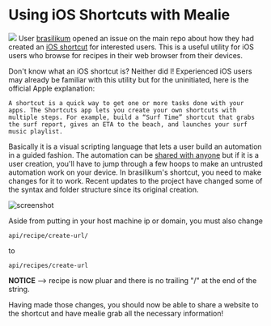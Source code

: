 # Using iOS Shortcuts with Mealie
![](https://help.apple.com/assets/5E8CEA35094622DF10489984/5E8CEA42094622DF1048998D/en_US/ed1f9c157cdefc13e0161e0f70015455.png)
User  [brasilikum](https://github.com/brasilikum) opened an issue on the main repo about how they had created an [iOS shortcut](https://github.com/hay-kot/mealie/issues/103) for interested users. This is a useful utility for iOS users who browse for recipes in their web browser from their devices.

Don't know what an iOS shortcut is? Neither did I! Experienced iOS users may already be familiar with this utility but for the uninitiated, here is the official Apple explanation:

`
A shortcut is a quick way to get one or more tasks done with your apps. The Shortcuts app lets you create your own shortcuts with multiple steps. For example, build a “Surf Time” shortcut that grabs the surf report, gives an ETA to the beach, and launches your surf music playlist.
`


Basically it is a visual scripting language that lets a user build an automation in a guided fashion. The automation can be [shared with anyone](https://www.icloud.com/shortcuts/6ae356d5fc644cfa8983a3c90f242fbb) but if it is a user creation, you'll have to jump through a few hoops to make an untrusted automation work on your device. In brasilikum's shortcut, you need to make changes for it to work. Recent updates to the project have changed some of the syntax and folder structure since its original creation.


![screenshot](/mealie/docs/docs/img/original.jpg)


Aside from putting in your host machine ip or domain, you must also change 
```
api/recipe/create-url/
```

to

```
api/recipes/create-url
```

**NOTICE** --> recipe is now pluar and there is no trailing "/" at the end of the string.

Having made those changes, you should now be able to share a website to the shortcut and have mealie grab all the necessary information!